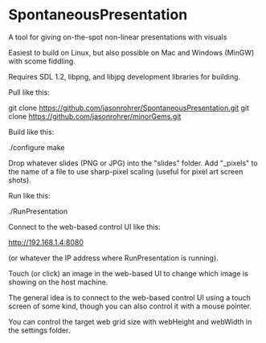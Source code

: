 # SpontaneousPresentation
A tool for giving on-the-spot non-linear presentations with visuals

Easiest to build on Linux, but also possible on Mac and Windows (MinGW) with scome fiddling.

Requires SDL 1.2, libpng, and libjpg development libraries for building.


Pull like this:

git clone https://github.com/jasonrohrer/SpontaneousPresentation.git
git clone https://github.com/jasonrohrer/minorGems.git


Build like this:

./configure
make


Drop whatever slides (PNG or JPG) into the "slides" folder.  Add "_pixels" to the name of a file to use sharp-pixel scaling (useful for pixel art screen shots).


Run like this:

./RunPresentation


Connect to the web-based control UI like this:

http://192.168.1.4:8080

(or whatever the IP address where RunPresentation is running).



Touch (or click) an image in the web-based UI to change which image is showing on the host machine.

The general idea is to connect to the web-based control UI using a touch screen of some kind, though you can also control it with a mouse pointer.


You can control the target web grid size with webHeight and webWidth in the settings folder.